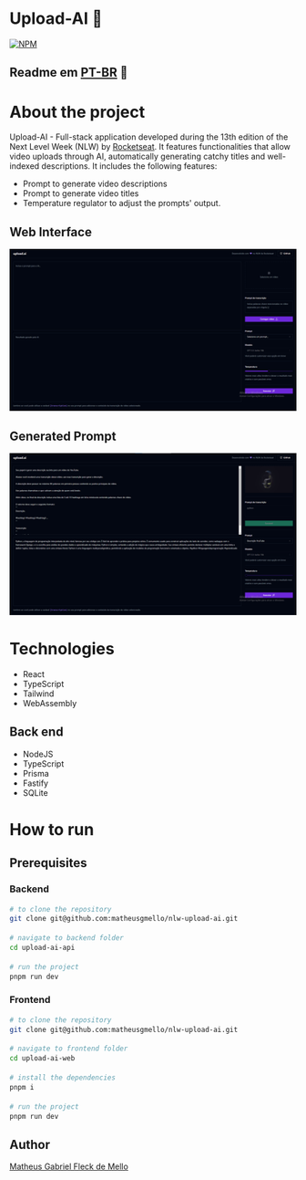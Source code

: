 # Upload-AI 🤖
[![NPM](https://img.shields.io/npm/l/react)](https://github.com/matheusgmello/readme-example/edit/main/README.md)

## Readme em [PT-BR](README-PT.MD) 📜

# About the project
Upload-AI - Full-stack application developed during the 13th edition of the Next Level Week (NLW) by [Rocketseat](https://www.rocketseat.com.br/). It features functionalities that allow video uploads through AI,
automatically generating catchy titles and well-indexed descriptions. It includes the following features:

- Prompt to generate video descriptions
- Prompt to generate video titles
- Temperature regulator to adjust the prompts' output.

## Web Interface
![Web 1](https://github.com/matheusgmello/nlw-upload-ai/blob/main/assets/Final-Interface.png)

## Generated Prompt
![Prompt 1](https://github.com/matheusgmello/nlw-upload-ai/blob/main/assets/Prompt-Img-Example.png)

# Technologies
- React
- TypeScript
- Tailwind
- WebAssembly

## Back end
- NodeJS
- TypeScript
- Prisma
- Fastify
- SQLite

# How to run

## Prerequisites
### Backend
```bash
# to clone the repository
git clone git@github.com:matheusgmello/nlw-upload-ai.git

# navigate to backend folder
cd upload-ai-api

# run the project
pnpm run dev
```

### Frontend
```bash
# to clone the repository
git clone git@github.com:matheusgmello/nlw-upload-ai.git

# navigate to frontend folder
cd upload-ai-web

# install the dependencies
pnpm i

# run the project
pnpm run dev
```

## Author
[Matheus Gabriel Fleck de Mello](https://www.linkedin.com/in/matheus-gabriel-fleck-de-mello/)
